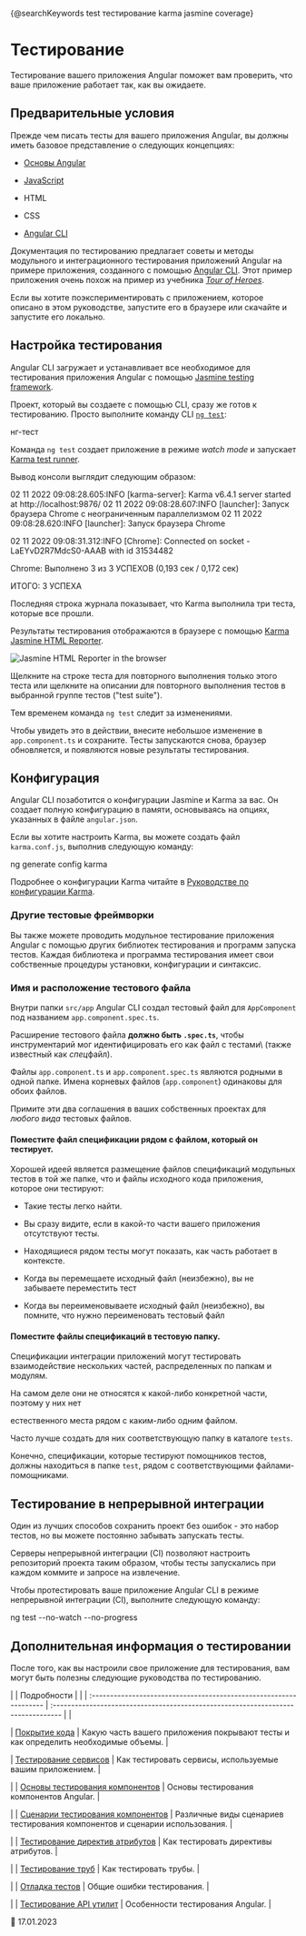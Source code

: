 <a id="top"></a>

{@searchKeywords test тестирование karma jasmine coverage}

# Тестирование

Тестирование вашего приложения Angular поможет вам проверить, что ваше приложение работает так, как вы ожидаете.

## Предварительные условия

Прежде чем писать тесты для вашего приложения Angular, вы должны иметь базовое представление о следующих концепциях:

-   [Основы Angular](руководство/архитектура)

-   [JavaScript](https://javascript.info/)

-   HTML

-   CSS

-   [Angular CLI](cli)

Документация по тестированию предлагает советы и методы модульного и интеграционного тестирования приложений Angular на примере приложения, созданного с помощью [Angular CLI](cli). Этот пример приложения очень похож на пример из учебника [_Tour of Heroes_](tutorial/tour-of-heroes).

<div class="alert is-helpful">

Если вы хотите поэкспериментировать с приложением, которое описано в этом руководстве, <live-example name="testing" noDownload>запустите его в браузере</live-example> или <live-example name="testing" downloadOnly>скачайте и запустите его локально</live-example>.

</div>

<a id="setup"></a>

## Настройка тестирования

Angular CLI загружает и устанавливает все необходимое для тестирования приложения Angular с помощью [Jasmine testing framework](https://jasmine.github.io).

Проект, который вы создаете с помощью CLI, сразу же готов к тестированию. Просто выполните команду CLI [`ng test`](cli/test):

<code-example format="shell" language="shell">

нг-тест

</code-example>

Команда `ng test` создает приложение в режиме _watch mode_ и запускает [Karma test runner](https://karma-runner.github.io).

Вывод консоли выглядит следующим образом:

<code-example format="shell" language="shell">

02 11 2022 09:08:28.605:INFO [karma-server]: Karma v6.4.1 server started at http://localhost:9876/ 02 11 2022 09:08:28.607:INFO [launcher]: Запуск браузера Chrome с неограниченным параллелизмом
02 11 2022 09:08:28.620:INFO [launcher]: Запуск браузера Chrome

02 11 2022 09:08:31.312:INFO [Chrome]: Connected on socket -LaEYvD2R7MdcS0-AAAB with id 31534482

Chrome: Выполнено 3 из 3 УСПЕХОВ (0,193 сек / 0,172 сек)

ИТОГО: 3 УСПЕХА

</code-example>

Последняя строка журнала показывает, что Karma выполнила три теста, которые все прошли.

Результаты тестирования отображаются в браузере с помощью [Karma Jasmine HTML Reporter](https://github.com/dfederm/karma-jasmine-html-reporter).

<div class="lightbox">

<img alt="Jasmine HTML Reporter in the browser" src="generated/images/guide/testing/initial-jasmine-html-reporter.png">

</div>

Щелкните на строке теста для повторного выполнения только этого теста или щелкните на описании для повторного выполнения тестов в выбранной группе тестов \("test suite"\).

Тем временем команда `ng test` следит за изменениями.

Чтобы увидеть это в действии, внесите небольшое изменение в `app.component.ts` и сохраните. Тесты запускаются снова, браузер обновляется, и появляются новые результаты тестирования.

## Конфигурация

Angular CLI позаботится о конфигурации Jasmine и Karma за вас. Он создает полную конфигурацию в памяти, основываясь на опциях, указанных в файле `angular.json`.

Если вы хотите настроить Karma, вы можете создать файл `karma.conf.js`, выполнив следующую команду:

<code-example format="shell" language="shell">

ng generate config karma

</code-example>

<div class="alert is-helpful">

Подробнее о конфигурации Karma читайте в [Руководстве по конфигурации Karma](http://karma-runner.github.io/6.4/config/configuration-file.html).

</div>

### Другие тестовые фреймворки

Вы также можете проводить модульное тестирование приложения Angular с помощью других библиотек тестирования и программ запуска тестов. Каждая библиотека и программа тестирования имеет свои собственные процедуры установки, конфигурации и синтаксис.

### Имя и расположение тестового файла

Внутри папки `src/app` Angular CLI создал тестовый файл для `AppComponent` под названием `app.component.spec.ts`.

<div class="alert is-important">

Расширение тестового файла **должно быть `.spec.ts`**, чтобы инструментарий мог идентифицировать его как файл с тестами\ (также известный как *спец*файл\).

</div>

Файлы `app.component.ts` и `app.component.spec.ts` являются родными в одной папке. Имена корневых файлов \(`app.component`\) одинаковы для обоих файлов.

Примите эти два соглашения в ваших собственных проектах для _любого вида_ тестовых файлов.

<a id="q-spec-file-location"></a>

#### Поместите файл спецификации рядом с файлом, который он тестирует.

Хорошей идеей является размещение файлов спецификаций модульных тестов в той же папке, что и файлы исходного кода приложения, которое они тестируют:

-   Такие тесты легко найти.

-   Вы сразу видите, если в какой-то части вашего приложения отсутствуют тесты.

-   Находящиеся рядом тесты могут показать, как часть работает в контексте.

-   Когда вы перемещаете исходный файл \(неизбежно\), вы не забываете переместить тест

-   Когда вы переименовываете исходный файл \(неизбежно\), вы помните, что нужно переименовать тестовый файл

<a id="q-specs-in-test-folder"></a>

#### Поместите файлы спецификаций в тестовую папку.

Спецификации интеграции приложений могут тестировать взаимодействие нескольких частей, распределенных по папкам и модулям.

На самом деле они не относятся к какой-либо конкретной части, поэтому у них нет

естественного места рядом с каким-либо одним файлом.

Часто лучше создать для них соответствующую папку в каталоге `tests`.

Конечно, спецификации, которые тестируют помощников тестов, должны находиться в папке `test`, рядом с соответствующими файлами-помощниками.

<a id="ci"></a>

## Тестирование в непрерывной интеграции

Один из лучших способов сохранить проект без ошибок - это набор тестов, но вы можете постоянно забывать запускать тесты.

Серверы непрерывной интеграции \(CI\) позволяют настроить репозиторий проекта таким образом, чтобы тесты запускались при каждом коммите и запросе на извлечение.

Чтобы протестировать ваше приложение Angular CLI в режиме непрерывной интеграции \(CI\), выполните следующую команду:

<code-example format="shell" language="shell">

ng test --no-watch --no-progress

</code-example>

## Дополнительная информация о тестировании

После того, как вы настроили свое приложение для тестирования, вам могут быть полезны следующие руководства по тестированию.

| | Подробности | | | :----------------------------------------------------------------- | :-------------------------------------------------------------------------------- | |

| [Покрытие кода](guide/testing-code-coverage) | Какую часть вашего приложения покрывают тесты и как определить необходимые объемы. |

| [Тестирование сервисов](guide/testing-services) | Как тестировать сервисы, используемые вашим приложением. |

| | [Основы тестирования компонентов](guide/testing-components-basics) | Основы тестирования компонентов Angular. |

| | [Сценарии тестирования компонентов](guide/testing-components-scenarios) | Различные виды сценариев тестирования компонентов и сценарии использования. |

| | [Тестирование директив атрибутов](guide/testing-attribute-directives) | Как тестировать директивы атрибутов. |

| | [Тестирование труб](guide/testing-pipes) | Как тестировать трубы. |

| | [Отладка тестов](guide/test-debugging) | Общие ошибки тестирования. |

| | [Тестирование API утилит](guide/testing-utility-apis) | Особенности тестирования Angular. |

<!-- links -->

<!-- external links -->

<!-- end links -->

:date: 17.01.2023
